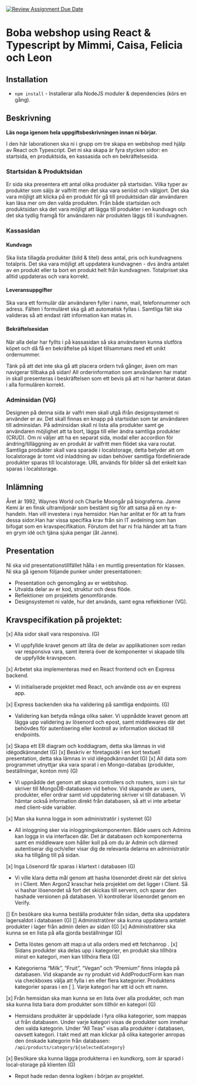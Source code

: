 [![Review Assignment Due Date](https://classroom.github.com/assets/deadline-readme-button-8d59dc4de5201274e310e4c54b9627a8934c3b88527886e3b421487c677d23eb.svg)](https://classroom.github.com/a/h5FXkH4A)

# Boba webshop using React & Typescript by Mimmi, Caisa, Felicia och Leon

## Installation

- `npm install` - Installerar alla NodeJS moduler & dependencies (körs en gång).

## Beskrivning

**Läs noga igenom hela uppgiftsbeskrivningen innan ni börjar.**

I den här laborationen ska ni i grupp om tre skapa en webbshop med hjälp av React och Typescript. Det ni ska skapa är fyra stycken sidor: en startsida, en produktsida, en kassasida och en bekräftelsesida.

### Startsidan & Produktsidan

Er sida ska presentera ett antal olika produkter på startsidan. Vilka typer av produkter som säljs är valfritt men det ska vara seriöst och välgjort. Det ska vara möjligt att klicka på en produkt för gå till produktsidan där användaren kan läsa mer om den valda produkten. Från både startsidan och produktsidan ska det vara möjligt att lägga till produkter i en kundvagn och det ska tydlig framgå för användaren när produkten läggs till i kundvagnen.

### Kassasidan

#### Kundvagn

Ska lista tillagda produkter (bild & titel) dess antal, pris och kundvagnens totalpris. Det ska vara möjligt att uppdatera kundvagnen - dvs ändra antalet av en produkt eller ta bort en produkt helt från kundvagnen. Totalpriset ska alltid uppdateras och vara korrekt.

#### Leveransuppgifter

Ska vara ett formulär där användaren fyller i namn, mail, telefonnummer och adress. Fälten i formuläret ska gå att automatisk fyllas i. Samtliga fält ska valideras så att endast rätt information kan matas in.

#### Bekräftelsesidan

När alla delar har fyllts i på kassasidan så ska användaren kunna slutföra köpet och då få en bekräftelse på köpet tillsammans med ett unikt ordernummer.

Tänk på att det inte ska gå att placera ordern två gånger, även om man navigerar tillbaka på sidan! All orderinformation som användaren har matat in skall presenteras i beskräftelsen som ett bevis på att ni har hanterat datan i alla formulären korrekt.

### Adminsidan (VG)

Designen på denna sida är valfri men skall utgå ifrån designsystemet ni använder er av. Det skall finnas en knapp på startsidan som tar användaren till adminsidan. På adminsidan skall ni lista alla produkter samt ge användaren möjlighet att ta bort, lägga till eller ändra samtliga produkter (CRUD). Om ni väljer att ha en separat sida, modal eller accordion för ändring/tilläggning av en produkt är valfritt men flödet ska vara routat. Samtliga produkter skall vara sparade i localstorage, detta betyder att om localstorage är tomt vid inladdning av sidan behöver samtliga fördefinierade produkter sparas till localstorage. URL används för bilder så det enkelt kan sparas i localstorage.

## Inlämning

Året är 1992, Waynes World och Charlie Moongår på biograferna. Janne Kemi är en finsk ultramiljonär som bestämt sig för att satsa på en ny e-handeln. Han vill investera i nya hemsidor. Han har anlitat er för att ta fram dessa sidor.Han har vissa specifika krav från sin IT avdelning som han bifogat som en kravspecifikation. Förutom det har ni fria händer att ta fram en grym idé och tjäna sjuka pengar (åt Janne).

## Presentation

Ni ska vid presentationstillfället hålla i en muntlig presentation för klassen. Ni ska gå igenom följande punker under presentationen:

- Presentation och genomgång av er webbshop.
- Utvalda delar av er kod, struktur och dess flöde.
- Reflektioner om projektets genomförande.
- Designsystemet ni valde, hur det används, samt egna reflektioner (VG).

## Kravspecifikation på projektet:

[x] Alla sidor skall vara responsiva. (G)

- Vi uppfyllde kravet genom att låta de delar av applikationen som redan var responsiva vara, samt iterera över de komponenter vi skapade tills de uppfyllde kravspecen.

[x] Arbetet ska implementeras med en React frontend och en Express backend.

- Vi initialiserade projektet med React, och använde oss av en express app.

[x] Express backenden ska ha validering på samtliga endpoints. (G)

- Validering kan betyda många olika saker. Vi uppnådde kravet genom att lägga upp validering av lösenord och epost, samt middlewares där det behövdes för autentisering eller kontroll av information skickad till endpoints.

[x] Skapa ett ER diagram och koddiagram, detta ska lämnas in vid idégodkännandet (G)
[x] Beskriv er företagsidé i en kort textuell presentation, detta ska lämnas in vid idégodkännandet (G)
[x] All data som programmet utnyttjar ska vara sparat i en Mongo-databas (produkter, beställningar, konton mm) (G)

- Vi uppnådde det genom att skapa controllers och routers, som i sin tur skriver till MongoDB-databasen vid behov. Vid skapande av users,
  produkter, eller ordrar samt vid uppdatering skriver vi till databasen. Vi hämtar också information direkt från databasen, så att vi inte arbetar med client-side variabler.

[x] Man ska kunna logga in som administratör i systemet (G)

- All inloggning sker via inloggningskomponenten. Både users och Admins kan logga in via interfacen där. Det är databasen och komponenterna samt en middleware som håller koll på om du är Admin
  och därmed autentiserar dig och/eller visar dig de relevanta delarna en administratör ska ha tillgång till på sidan.

[x] Inga Lösenord får sparas i klartext i databasen (G)

- Vi ville klara detta mål genom att hasha lösenordet direkt när det skrivs in i Client. Men Argon2 kraschar hela projektet om det ligger i Client. Så vi hashar lösenordet så fort det skickas till servern, och sparar den hashade versionen på databasen. Vi kontrollerar lösenordet genom en Verify.

[] En besökare ska kunna beställa produkter från sidan, detta ska uppdatera lagersaldot i databasen (G)
[] Administratörer ska kunna uppdatera antalet produkter i lager från admin delen av sidan (G)
[x] Administratörer ska kunna se en lista på alla gjorda beställningar (G)

- Detta löstes genom att map:a ut alla orders med ett fetchanrop
  .
  [x] Sidans produkter ska delas upp i kategorier, en produkt ska tillhöra minst en kategori, men kan tillhöra flera (G)

- Kategorierna “Milk”, “Fruit”, “Vegan” och “Premium” finns inlagda på databasen. Vid skapande av ny produkt vid AddProductForm kan man via checkboxes välja att fylla i en eller flera kategorier. Produktens kategorier sparas i en [ ]. Varje kategori har ett id och ett namn.

[x] Från hemsidan ska man kunna se en lista över alla produkter, och man ska kunna lista bara dom produkter som tillhör en kategori (G)

- Hemsidans produkter är uppdelade i fyra olika kategorier, som mappas ut från databasen. Under varje kategori visas de produkter som innehar den valda kategorin. Under “All Teas” visas alla produkter i databasen, oavsett kategori.
  I takt med att man klickar på olika kategorier anropas den önskade kategorin från databasen: `/api/products/category/${selectedCategory}`

[x] Besökare ska kunna lägga produkterna i en kundkorg, som är sparad i local-storage på klienten (G)

- Repot hade redan denna logiken i början av projektet.
